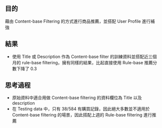 ## 目的

藉由 Content-base Filtering 的方式進行商品推薦，並搭配 User Profile 進行補強

## 結果

- 使用 Title 或 Description 作為 Content-base filter 的訓練資料並搭配近三個月的 rule-base filtering，擁有同樣的結果，比起直接使用 Rule-base 推薦分數下降了 0.3

## 思考過程

- 原始資料中適合用做 Content-base filtering 的資料欄位為 Title 以及 description
- 在 Testing data 中，只有 38/584 有購買記錄，因此絕大多數並不適用於 Content-base filtering 的場景，因此搭配上週的 Rule-base filtering 進行推薦
